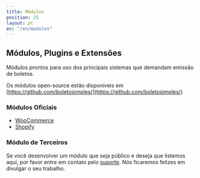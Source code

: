```yaml
---
title: Módulos
position: 25
layout: pt
en: "/en/modules"
---
```


## Módulos, Plugins e Extensões

Módulos prontos para uso dos principais sistemas que demandam emissão de boletos.

Os módulos open-source estão disponíveis em [https://github.com/boletosimples/](https://github.com/boletosimples/)

### Módulos Oficiais

*   [WooCommerce](/modules/woocommerce)
*   [Shopify](/modules/shopify)

### Módulo de Terceiros

Se você desenvolver um módulo que seja público e deseja que listemos aqui, por favor entre em contato pelo [suporte](http://suporte.boletosimples.com.br). Nós ficaremos felizes em divulgar o seu trabalho.
